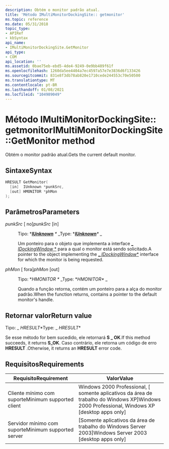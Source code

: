 ```yaml
---
description: Obtém o monitor padrão atual.
title: 'Método IMultiMonitorDockingSite:: getmonitor'
ms.topic: reference
ms.date: 05/31/2018
topic_type:
- APIRef
- kbSyntax
api_name:
- IMultiMonitorDockingSite.GetMonitor
api_type:
- COM
api_location: ''
ms.assetid: 0bae75eb-ebd5-4de4-9249-0e9bb489f61f
ms.openlocfilehash: 1260da5ee4404a7ec4597a57e7e3836d6f133426
ms.sourcegitcommit: 831e8f3db78ab820e1710cede244553c70e50500
ms.translationtype: MT
ms.contentlocale: pt-BR
ms.lasthandoff: 01/08/2021
ms.locfileid: "104989049"
---
```

# <a name="imultimonitordockingsitegetmonitor-method"></a><span data-ttu-id="bb651-103">Método IMultiMonitorDockingSite:: getmonitor</span><span class="sxs-lookup"><span data-stu-id="bb651-103">IMultiMonitorDockingSite::GetMonitor method</span></span>

<span data-ttu-id="bb651-104">Obtém o monitor padrão atual.</span><span class="sxs-lookup"><span data-stu-id="bb651-104">Gets the current default monitor.</span></span>

## <a name="syntax"></a><span data-ttu-id="bb651-105">Sintaxe</span><span class="sxs-lookup"><span data-stu-id="bb651-105">Syntax</span></span>


```C++
HRESULT GetMonitor(
  [in]  IUnknown *punkSrc,
  [out] HMONITOR *phMon
);
```



## <a name="parameters"></a><span data-ttu-id="bb651-106">Parâmetros</span><span class="sxs-lookup"><span data-stu-id="bb651-106">Parameters</span></span>

<dl> <dt>

<span data-ttu-id="bb651-107">*punkSrc* \[ no\]</span><span class="sxs-lookup"><span data-stu-id="bb651-107">*punkSrc* \[in\]</span></span>
</dt> <dd>

<span data-ttu-id="bb651-108">Tipo: \**[**IUnknown**](/windows/win32/api/unknwn/nn-unknwn-iunknown) \** _</span><span class="sxs-lookup"><span data-stu-id="bb651-108">Type: \**[**IUnknown**](/windows/win32/api/unknwn/nn-unknwn-iunknown)\** _</span></span>

<span data-ttu-id="bb651-109">Um ponteiro para o objeto que implementa a interface [_ *IDockingWindow* \*](/windows/desktop/api/shobjidl_core/nn-shobjidl_core-idockingwindow) para a qual o monitor está sendo solicitado.</span><span class="sxs-lookup"><span data-stu-id="bb651-109">A pointer to the object implementing the [_ *IDockingWindow*\*](/windows/desktop/api/shobjidl_core/nn-shobjidl_core-idockingwindow) interface for which the monitor is being requested.</span></span>

</dd> <dt>

<span data-ttu-id="bb651-110">*phMon* \[ fora\]</span><span class="sxs-lookup"><span data-stu-id="bb651-110">*phMon* \[out\]</span></span>
</dt> <dd>

<span data-ttu-id="bb651-111">Tipo: \**HMONITOR \** _</span><span class="sxs-lookup"><span data-stu-id="bb651-111">Type: \**HMONITOR\** _</span></span>

<span data-ttu-id="bb651-112">Quando a função retorna, contém um ponteiro para a alça do monitor padrão.</span><span class="sxs-lookup"><span data-stu-id="bb651-112">When the function returns, contains a pointer to the default monitor's handle.</span></span>

</dd> </dl>

## <a name="return-value"></a><span data-ttu-id="bb651-113">Retornar valor</span><span class="sxs-lookup"><span data-stu-id="bb651-113">Return value</span></span>

<span data-ttu-id="bb651-114">Tipo: _ *HRESULT*\*</span><span class="sxs-lookup"><span data-stu-id="bb651-114">Type: _ *HRESULT*\*</span></span>

<span data-ttu-id="bb651-115">Se esse método for bem sucedido, ele retornará **S \_ OK**.</span><span class="sxs-lookup"><span data-stu-id="bb651-115">If this method succeeds, it returns **S\_OK**.</span></span> <span data-ttu-id="bb651-116">Caso contrário, ele retorna um código de erro **HRESULT** .</span><span class="sxs-lookup"><span data-stu-id="bb651-116">Otherwise, it returns an **HRESULT** error code.</span></span>

## <a name="requirements"></a><span data-ttu-id="bb651-117">Requisitos</span><span class="sxs-lookup"><span data-stu-id="bb651-117">Requirements</span></span>



| <span data-ttu-id="bb651-118">Requisito</span><span class="sxs-lookup"><span data-stu-id="bb651-118">Requirement</span></span> | <span data-ttu-id="bb651-119">Valor</span><span class="sxs-lookup"><span data-stu-id="bb651-119">Value</span></span> |
|-------------------------------------|------------------------------------------------------------------------|
| <span data-ttu-id="bb651-120">Cliente mínimo com suporte</span><span class="sxs-lookup"><span data-stu-id="bb651-120">Minimum supported client</span></span><br/> | <span data-ttu-id="bb651-121">Windows 2000 Professional, \[ somente aplicativos da área de trabalho do Windows XP\]</span><span class="sxs-lookup"><span data-stu-id="bb651-121">Windows 2000 Professional, Windows XP \[desktop apps only\]</span></span><br/> |
| <span data-ttu-id="bb651-122">Servidor mínimo com suporte</span><span class="sxs-lookup"><span data-stu-id="bb651-122">Minimum supported server</span></span><br/> | <span data-ttu-id="bb651-123">\[Somente aplicativos da área de trabalho do Windows Server 2003\]</span><span class="sxs-lookup"><span data-stu-id="bb651-123">Windows Server 2003 \[desktop apps only\]</span></span><br/>                   |



 

 
